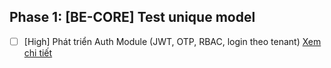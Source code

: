## Phase 1: [BE-CORE] Test unique model

- [ ] [High] Phát triển Auth Module (JWT, OTP, RBAC, login theo tenant) [Xem chi tiết](./Phase1/authentication.md)
